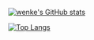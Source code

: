 [![wenke's GitHub stats](https://github-readme-stats.vercel.app/api?username=wenkexia&show_icons=true&theme=highcontrast)](https://github.com/anuraghazra/github-readme-stats)

[![Top Langs](https://github-readme-stats.vercel.app/api/top-langs/?username=wenkexia)](https://github.com/anuraghazra/github-readme-stats)
